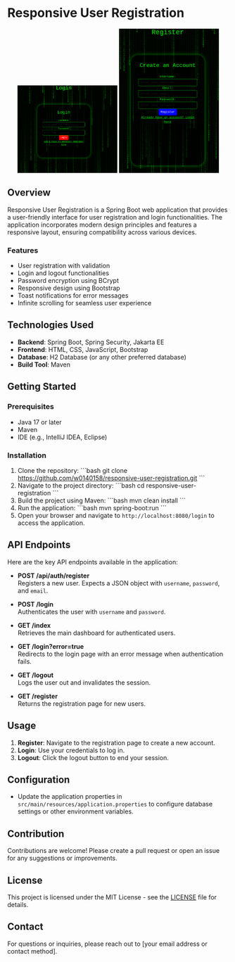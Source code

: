 
# Responsive User Registration

<p align="center">
  <img src="login.png" alt="Login Screenshot" width="45%" />
  <img src="register.png" alt="Register Screenshot" width="45%" />
</p>



## Overview

Responsive User Registration is a Spring Boot web application that provides a user-friendly interface for user registration and login functionalities. The application incorporates modern design principles and features a responsive layout, ensuring compatibility across various devices.

### Features

- User registration with validation
- Login and logout functionalities
- Password encryption using BCrypt
- Responsive design using Bootstrap
- Toast notifications for error messages
- Infinite scrolling for seamless user experience

## Technologies Used

- **Backend**: Spring Boot, Spring Security, Jakarta EE
- **Frontend**: HTML, CSS, JavaScript, Bootstrap
- **Database**: H2 Database (or any other preferred database)
- **Build Tool**: Maven

## Getting Started

### Prerequisites

- Java 17 or later
- Maven
- IDE (e.g., IntelliJ IDEA, Eclipse)

### Installation

1. Clone the repository:
   \`\`\`bash
   git clone https://github.com/w0140158/responsive-user-registration.git
   \`\`\`
2. Navigate to the project directory:
   \`\`\`bash
   cd responsive-user-registration
   \`\`\`
3. Build the project using Maven:
   \`\`\`bash
   mvn clean install
   \`\`\`
4. Run the application:
   \`\`\`bash
   mvn spring-boot:run
   \`\`\`
5. Open your browser and navigate to `http://localhost:8080/login` to access the application.

## API Endpoints

Here are the key API endpoints available in the application:

- **POST /api/auth/register**  
  Registers a new user. Expects a JSON object with `username`, `password`, and `email`.
  
- **POST /login**  
  Authenticates the user with `username` and `password`.

- **GET /index**  
  Retrieves the main dashboard for authenticated users.

- **GET /login?error=true**  
  Redirects to the login page with an error message when authentication fails.

- **GET /logout**  
  Logs the user out and invalidates the session.

- **GET /register**  
  Returns the registration page for new users.

## Usage

1. **Register**: Navigate to the registration page to create a new account.
2. **Login**: Use your credentials to log in.
3. **Logout**: Click the logout button to end your session.

## Configuration

- Update the application properties in `src/main/resources/application.properties` to configure database settings or other environment variables.

## Contribution

Contributions are welcome! Please create a pull request or open an issue for any suggestions or improvements.

## License

This project is licensed under the MIT License - see the [LICENSE](LICENSE) file for details.

## Contact

For questions or inquiries, please reach out to [your email address or contact method].
